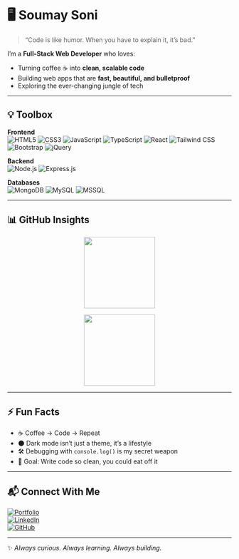 # 🖥️ Soumay Soni

> “Code is like humor. When you have to explain it, it’s bad.”

I’m a **Full-Stack Web Developer** who loves:
- Turning coffee ☕ into **clean, scalable code**  
- Building web apps that are **fast, beautiful, and bulletproof**  
- Exploring the ever-changing jungle of tech

---

## 💡 Toolbox  

**Frontend**  
![HTML5](https://img.shields.io/badge/HTML5-E34F26?style=flat&logo=html5&logoColor=white)
![CSS3](https://img.shields.io/badge/CSS3-1572B6?style=flat&logo=css3&logoColor=white)
![JavaScript](https://img.shields.io/badge/JavaScript-F7E018?style=flat&logo=javascript&logoColor=black)
![TypeScript](https://img.shields.io/badge/TypeScript-3178C6?style=flat&logo=typescript&logoColor=white)
![React](https://img.shields.io/badge/React-20232A?style=flat&logo=react&logoColor=61DAFB)
![Tailwind CSS](https://img.shields.io/badge/Tailwind_CSS-38B2AC?style=flat&logo=tailwind-css&logoColor=white)
![Bootstrap](https://img.shields.io/badge/Bootstrap-7952B3?style=flat&logo=bootstrap&logoColor=white)
![jQuery](https://img.shields.io/badge/jQuery-0769AD?style=flat&logo=jquery&logoColor=white)

**Backend**  
![Node.js](https://img.shields.io/badge/Node.js-339933?style=flat&logo=node.js&logoColor=white)
![Express.js](https://img.shields.io/badge/Express.js-000000?style=flat&logo=express&logoColor=white)

**Databases**  
![MongoDB](https://img.shields.io/badge/MongoDB-4EA94B?style=flat&logo=mongodb&logoColor=white)
![MySQL](https://img.shields.io/badge/MySQL-005C84?style=flat&logo=mysql&logoColor=white)
![MSSQL](https://img.shields.io/badge/MSSQL-CC2927?style=flat&logo=microsoft-sql-server&logoColor=white)

---

## 📊 GitHub Insights  

<p align="center">
  <img src="https://github-readme-stats.vercel.app/api/top-langs/?username=SoumaySoni&layout=compact&theme=tokyonight&hide_border=true" height="160" />
</p>

<p align="center">
  <img src="https://streak-stats.demolab.com?user=SoumaySoni&theme=tokyonight&hide_border=true" height="160" />
</p>


---

## ⚡ Fun Facts  

- ☕ Coffee → Code → Repeat  
- 🌑 Dark mode isn’t just a theme, it’s a lifestyle  
- 🛠 Debugging with `console.log()` is my secret weapon  
- 🎯 Goal: Write code so clean, you could eat off it  

---

## 📬 Connect With Me  

[![Portfolio](https://img.shields.io/badge/Portfolio-000?style=flat&logo=About.me&logoColor=white)](https://soumay-portfoilio.netlify.app)  
[![LinkedIn](https://img.shields.io/badge/LinkedIn-0077B5?style=flat&logo=linkedin&logoColor=white)](https://www.linkedin.com/in/soumay-soni-911489202/)  
[![GitHub](https://img.shields.io/badge/GitHub-000?style=flat&logo=github&logoColor=white)](https://github.com/SoumaySoni)  

---

✨ *Always curious. Always learning. Always building.*  
